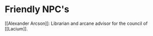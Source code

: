 # Friendly NPC's
[[Alexander Arcson]]: Librarian and arcane advisor for the council of [[Lacium]].






